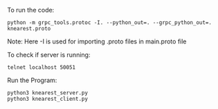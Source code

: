 To run the code:

```
python -m grpc_tools.protoc -I. --python_out=. --grpc_python_out=. knearest.proto
```

Note: Here -I is used for importing .proto files in main.proto file

To check if server is running:
```
telnet localhost 50051
```

Run the Program:
```
python3 knearest_server.py
python3 knearest_client.py
```